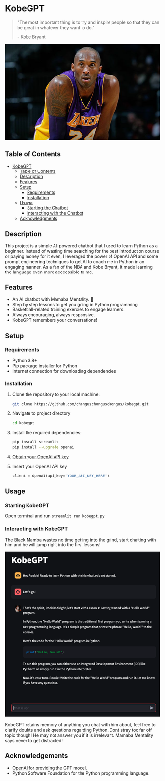 # KobeGPT
> "The most important thing is to try and inspire people so that they can be great in whatever they want to do."
>
> \- Kobe Bryant

![kobe wallpaper](https://github.com/chonguschonguschongus/kobegpt/blob/main/resources/images/kobe%20bryant%20wallpaper.jpg)
## Table of Contents
- [KobeGPT](#kobegpt)
  - [Table of Contents](#table-of-contents)
  - [Description](#description)
  - [Features](#features)
  - [Setup](#setup)
    - [Requirements](#requirements)
    - [Installation](#installation)
  - [Usage](#usage)
    - [Starting the Chatbot](#starting-the-chatbot)
    - [Interacting with the Chatbot](#interacting-with-the-chatbot)
  - [Acknowledgments](#acknowledgments)

## Description

This project is a simple AI-powered chatbot that I used to learn Python as a beginner. Instead of wasting time searching for the best introduction course or paying money for it even, I leveraged the power of OpenAI API and some prompt engineering techniques to get AI to coach me in Python in an engaging manner. As a fan of the NBA and Kobe Bryant, it made learning the language even more acccessible to me. 

## Features

- An AI chatbot with Mamaba Mentality. 🐍
- Step by step lessons to get you going in Python programming.
- Basketball-related training exercies to engage learners.
- Always encouraging, always responsive.
- KobeGPT remembers your conversations!

## Setup

### Requirements

- Python 3.8+
- Pip package installer for Python
- Internet connection for downloading dependencies

### Installation

1. Clone the repository to your local machine:
   ```bash
   git clone https://github.com/chonguschonguschongus/kobegpt.git
   ```

2. Navigate to project directory
   ```bash
   cd kobegpt
   ```

3. Install the required dependencies:
   ```bash
   pip install streamlit
   pip install --upgrade openai
   ```

4. [Obtain your OpenAI API key](https://platform.openai.com/docs/quickstart?context=python)

5. Insert your OpenAI API key
   ```python
   client = OpenAI(api_key="YOUR_API_KEY_HERE")
   ```

## Usage
### Starting KobeGPT
Open terminal and run `streamlit run kobegpt.py`

### Interacting with KobeGPT
The Black Mamba wastes no time getting into the grind, start chatting with him and he will jump right into the first lessons!

![kobegpt example](https://github.com/chonguschonguschongus/kobegpt/blob/main/resources/images/kobegpt%20intro%20example.png)

KobeGPT retains memory of anything you chat with him about, feel free to clarify doubts and ask questions regarding Python. Dont stray too far off topic though! He may not answer you if it is irrelevant. Mamaba Mentality says never to get distracted!

## Acknowledgements 
-  [OpenAI](https://openai.com/product) for providing the GPT model.
-  Python Software Foundation for the Python programming language.


